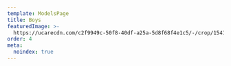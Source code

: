 ```yaml
---
template: ModelsPage
title: Boys
featuredImage: >-
  https://ucarecdn.com/c2f9949c-50f8-40df-a25a-5d8f68f4e1c5/-/crop/1541x937/166,79/-/preview/
order: 4
meta:
  noindex: true
---
```


